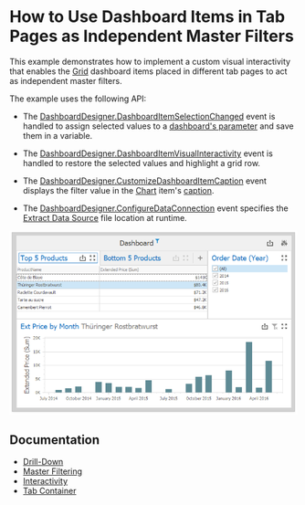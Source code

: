 # How to Use Dashboard Items in Tab Pages as Independent Master Filters

This example demonstrates how to implement a custom visual interactivity that enables the [Grid](https://docs.devexpress.com/Dashboard/15150) dashboard items placed in different tab pages to act as independent master filters.

The example uses the following API:

* The [DashboardDesigner.DashboardItemSelectionChanged](https://docs.devexpress.com/Dashboard/DevExpress.DashboardWin.DashboardDesigner.DashboardItemSelectionChanged) event is handled to assign selected values to a [dashboard's parameter](https://docs.devexpress.com/Dashboard/16135) and save them in a variable.

* The [DashboardDesigner.DashboardItemVisualInteractivity](https://docs.devexpress.com/Dashboard/DevExpress.DashboardWin.DashboardDesigner.DashboardItemVisualInteractivity) event is handled to restore the selected values and highlight a grid row.

* The [DashboardDesigner.CustomizeDashboardItemCaption](https://docs.devexpress.com/Dashboard/DevExpress.DashboardWin.DashboardDesigner.CustomizeDashboardItemCaption) event displays the filter value in the [Chart](https://docs.devexpress.com/Dashboard/14719) item's [caption](https://docs.devexpress.com/Dashboard/15620).

* The [DashboardDesigner.ConfigureDataConnection](https://docs.devexpress.com/Dashboard/DevExpress.DashboardWin.DashboardDesigner.ConfigureDataConnection) event specifies the [Extract Data Source](https://docs.devexpress.com/Dashboard/115900) file location at runtime.

![screenshot](https://github.com/DevExpress-Examples/winforms-dashboard-designer-custom-interactivity-in-tab-pages/blob/18.2.4%2B/images/screenshot.png)

## Documentation

- [Drill-Down](https://docs.devexpress.com/Dashboard/116913)
- [Master Filtering](https://docs.devexpress.com/Dashboard/116912)
- [Interactivity](https://docs.devexpress.com/Dashboard/116692)
- [Tab Container](https://docs.devexpress.com/Dashboard/400237)
